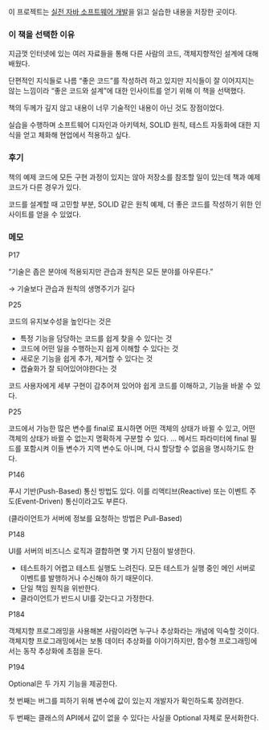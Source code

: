 이 프로젝트는 [실전 자바 소프트웨어 개발](https://www.aladin.co.kr/shop/wproduct.aspx?ItemId=242651862)을 읽고 실습한 내용을 저장한 곳이다. 

### 이 책을 선택한 이유

지금껏 인터넷에 있는 여러 자료들을 통해 다른 사람의 코드, 객체지향적인 설계에 대해 배웠다. 

단편적인 지식들로 나름 “좋은 코드”를 작성하려 하고 있지만 지식들이 잘 이어지지는 않는 느낌이라 “좋은 코드와 설계”에 대한 인사이트를 얻기 위해 이 책을 선택했다. 

책의 두께가 깊지 않고 내용이 너무 기술적인 내용이 아닌 것도 장점이었다.   

실습을 수행하며 소프트웨어 디자인과 아키텍처, SOLID 원칙, 테스트 자동화에 대한 지식을 얻고 체화해 현업에서 적용하고 싶다.

### 후기

책의 예제 코드에 모든 구현 과정이 있지는 않아 저장소를 참조할 일이 있는데 책과 예제 코드가 다른 경우가 있다.

코드를 설계할 때 고민할 부분, SOLID 같은 원칙 예제, 더 좋은 코드를 작성하기 위한 인사이트를 얻을 수 있었다.

### 메모

P17 

“기술은 좁은 분야에 적용되지만 관습과 원칙은 모든 분야를 아우른다.”

→ 기술보다 관습과 원칙의 생명주기가 길다

P25 

코드의 유지보수성을 높인다는 것은

- 특정 기능을 담당하는 코드를 쉽게 찾을 수 있다는 것
- 코드에 어떤 일을 수행하는지 쉽게 이해할 수 있다는 것
- 새로운 기능을 쉽게 추가, 제거할 수 있다는 것
- 캡슐화가 잘 되어있어야한다는 것

코드 사용자에게 세부 구현이 감추어져 있어야 쉽게 코드를 이해하고, 기능을 바꿀 수 있다.

P25 

코드에서 가능한 많은 변수를 final로 표시하면 어떤 객체의 상태가 바뀔 수 있고, 어떤 객체의 상태가 바뀔 수 없는지 명확하게 구분할 수 있다. … 메서드 파라미터에 final 필드를 포함시켜 이들 변수가 지역 변수도 아니며, 다시 할당할 수 없음을 명시하기도 한다.

P146 

푸시 기반(Push-Based) 통신 방법도 있다. 이를 리액티브(Reactive) 또는 이벤트 주도(Event-Driven) 통신이라고도 부른다.

(클라이언트가 서버에 정보를 요청하는 방법은 Pull-Based)

P148 

UI를 서버의 비즈니스 로직과 결합하면 몇 가지 단점이 발생한다.

- 테스트하기 어렵고 테스트 실행도 느려진다. 모든 테스트가 실행 중인 메인 서버로 이벤트를 발행하거나 수신해야 하기 때문이다.
- 단일 책임 원칙을 위반한다.
- 클라이언트가 반드시 UI를 갖는다고 가정한다.

P184

객체지향 프로그래밍을 사용해본 사람이라면 누구나 추상화라는 개념에 익숙할 것이다. 객체지향 프로그래밍에서는 보통 데이터 추상화를 이야기하지만, 함수형 프로그래밍에서는 동작 추상화에 초점을 둔다.

P194

Optional은 두 가지 기능을 제공한다.

첫 번째는 버그를 피하기 위해 변수에 값이 있는지 개발자가 확인하도록 장려한다.

두 번째는 클래스의 API에서 값이 없을 수 있다는 사실을 Optional 자체로 문서화한다.